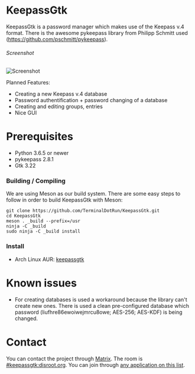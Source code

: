 # KeepassGtk
KeepassGtk is a password manager which makes use of the Keepass v.4 format.
There is the awesome pykeepass library from Philipp Schmitt used (https://github.com/pschmitt/pykeepass).

###### Screenshot
![Screenshot](https://terminal.run/stuff/keepassgtk_screenshot.png)

Planned Features:
* Creating a new Keepass v.4 database
* Password authentification + password changing of a database
* Creating and editing groups, entries
* Nice GUI

# Prerequisites
* Python 3.6.5 or newer
* pykeepass 2.8.1
* Gtk 3.22

### Building / Compiling
We are using Meson as our build system. There are some easy steps to follow in order to build KeepassGtk with Meson:

```
git clone https://github.com/TerminalDotRun/KeepassGtk.git
cd KeepassGtk
meson . _build --prefix=/usr
ninja -C _build
sudo ninja -C _build install
```

### Install
* Arch Linux AUR: [keepassgtk](https://aur.archlinux.org/packages/keepassgtk-git/)

# Known issues
* For creating databases is used a workaround because the library can't create new ones. There is used a clean pre-configured database which password (liufhre86ewoiwejmrcu8owe; AES-256; AES-KDF) is being changed.

# Contact
You can contact the project through [Matrix](https://matrix.org). The room is
[#keepassgtk:disroot.org](https://matrix.to/#/#keepassgtk:disroot.org). You can
join through [any application on this list](https://matrix.org/docs/projects/try-matrix-now.html).